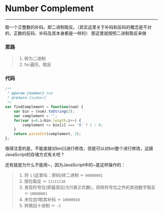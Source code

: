 ﻿# Number Complement
---
取一个正整数的补码，即二进制取反。（其实这里关于补码和反码的概念是不对的，正数的反码、补码及其本身都是一样的）
那这里就按照二进制取反来做

### 思路
> 1. 转为二进制
> 2. for遍历，取反

### 代码
```js
/**
 * @param {number} num
 * @return {number}
 */
var findComplement = function(num) {
    var bin = (num).toString(2);
    var complement = '';
    for(var i=0;i<bin.length;i++) {
        complement += bin[i] === '0' ? 1 : 0;
    }
    return parseInt(complement, 2);
};
```

值得注意的是，不能直接对bin[i]进行修改，但是可以对bin整个进行修改，这跟JavaScript的存储方式有关吧？

还有就是为什么不能用~，因为JavaScript中的~是这样操作的：
> 1. 将 `1` (这里叫：原码)转二进制 ＝ `00000001`
> 2. 按位取反 ＝ `11111110`
> 3. 发现符号位(即最高位)为1(表示负数)，将除符号位之外的其他数字取反 ＝ `10000001`
> 4. 末位加1取其补码 ＝ `10000010`
> 5. 转换回十进制 ＝ `-2`



